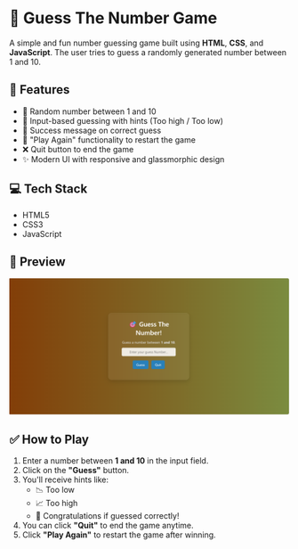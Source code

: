 # 🎯 Guess The Number Game

A simple and fun number guessing game built using **HTML**, **CSS**, and **JavaScript**. The user tries to guess a randomly generated number between 1 and 10.

## 🚀 Features

- 🎲 Random number between 1 and 10
- 🧠 Input-based guessing with hints (Too high / Too low)
- 🎉 Success message on correct guess
- 🔁 "Play Again" functionality to restart the game
- ❌ Quit button to end the game
- ✨ Modern UI with responsive and glassmorphic design

## 💻 Tech Stack

- HTML5
- CSS3
- JavaScript 

## 📸 Preview

![alt text](image.png)



## ✅ How to Play

1. Enter a number between **1 and 10** in the input field.
2. Click on the **"Guess"** button.
3. You'll receive hints like:
   - 📉 Too low
   - 📈 Too high
   - 🎉 Congratulations if guessed correctly!
4. You can click **"Quit"** to end the game anytime.
5. Click **"Play Again"** to restart the game after winning.